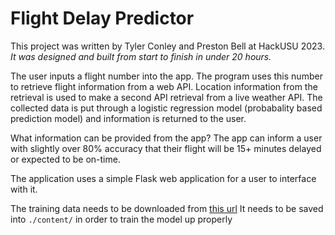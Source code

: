 # Flight Delay Predictor

This project was written by Tyler Conley and Preston Bell at HackUSU 2023. *It was designed and built from start to finish in under 20 hours.*

The user inputs a flight number into the app. The program uses this number to retrieve flight information from a web API. Location information from the retrieval is used to make a second API retrieval from a live weather API. The collected data is put through a logistic regression model (probabality based prediction model) and information is returned to the user. 

What information can be provided from the app? The app can inform a user with slightly over 80% accuracy that their flight will be 15+ minutes delayed or expected to be on-time.

The application uses a simple Flask web application for a user to interface with it.

The training data needs to be downloaded from [this url](https://www.kaggle.com/datasets/threnjen/2019-airline-delays-and-cancellations?resource=download&select=full_data_flightdelay.csv)
It needs to be saved into `./content/` in order to train the model up properly
